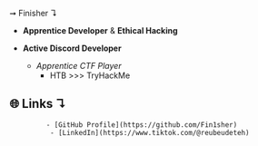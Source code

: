 ➞ Finisher ↴
- **Apprentice Developer** & **Ethical Hacking**


- **Active Discord Developer**
  - *Apprentice CTF Player*
    - HTB >>> TryHackMe

## 🌐 Links ↴
             - [GitHub Profile](https://github.com/Fin1sher)
              - [LinkedIn](https://www.tiktok.com/@reubeudeteh)
